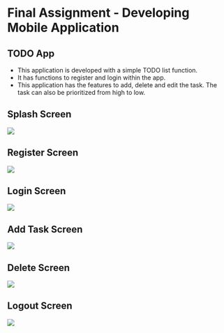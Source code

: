 # Final Assignment - Developing Mobile Application
## TODO App
- This application is developed with a simple TODO list function. 
- It has functions to register and login within the app.
- This application has the features to add, delete and edit the task. The task can also be prioritized from high to low.
## Splash Screen

![](GIF/Splash.gif)

## Register Screen

![](GIF/Register.gif)

## Login Screen

![](GIF/Login.gif)

## Add Task Screen

![](GIF/AddTask.gif)

## Delete Screen

![](GIF/Delete.gif)

## Logout Screen

![](GIF/Logout.gif)
